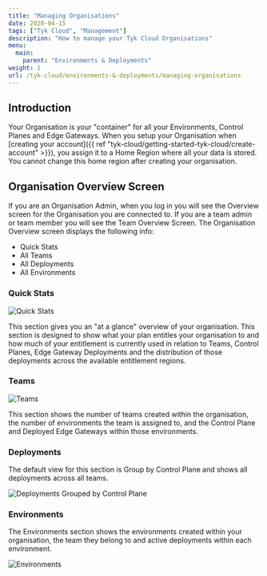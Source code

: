 ```yaml
---
title: "Managing Organisations"
date: 2020-04-15
tags: ["Tyk Cloud", "Management"]
description: "How to manage your Tyk Cloud Organisations"
menu:
  main:
    parent: "Environments & Deployments"
weight: 1
url: /tyk-cloud/environments-&-deployments/managing-organisations
---
```


## Introduction

Your Organisation is your "container" for all your Environments, Control Planes and Edge Gateways. When you setup your Organisation when [creating your account]({{ ref "tyk-cloud/getting-started-tyk-cloud/create-account" >}}), you assign it to a Home Region where all your data is stored. You cannot change this home region after creating your organisation.

## Organisation Overview Screen

If you are an Organisation Admin, when you log in you will see the Overview screen for the Organisation you are connected to. If you are a team admin or team member you will see the Team Overview Screen. The Organisation Overview screen displays the following info:

* Quick Stats
* All Teams
* All Deployments
* All Environments


### Quick Stats

![Quick Stats](img/admin/tyk-cloud-org-overview.png)

This section gives you an "at a glance" overview of your organisation. This section is designed to show what your plan entitles your organisation to and how much of your entitlement is currently used in relation to Teams, Control Planes, Edge Gateway Deployments and the distribution of those deployments across the available entitlement regions.

### Teams

![Teams](img/admin/tyk-cloud-org-teams.png)

This section shows the number of teams created within the organisation, the number of environments the team is assigned to, and the Control Plane and Deployed Edge Gateways within those environments.

### Deployments

The default view for this section is Group by Control Plane and shows all deployments across all teams.

![Deployments Grouped by Control Plane](img/admin/tyk-cloud-org-deployments.png)

### Environments

The Environments section shows the environments created within your organisation, the team they belong to and active deployments within each environment.

![Environments](img/admin/org_admin_environments.png)
